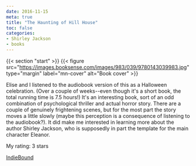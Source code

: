 ```yaml
---
date: 2016-11-15
meta: true
title: "The Haunting of Hill House"
toc: false
categories:
- Shirley Jackson
- books
---
```


{{< section "start" >}}
{{< figure src="https://images.booksense.com/images/983/039/9780143039983.jpg" type="margin" label="mn-cover" alt="Book cover" >}}

Elise and I listened to the audiobook version of this as a Halloween celebration. (Over a couple of weeks--even though it's a short book, the total running time is 7.5 hours!) It's an interesting book, sort of an odd combination of psychological thriller and actual horror story. There are a couple of genuinely frightening scenes, but for the most part the story moves a little slowly (maybe this perception is a consequence of listening to the audiobook?). It did make me interested in learning more about the author Shirley Jackson, who is supposedly in part the template for the main character Eleanor. 

My rating: 3 stars  

[IndieBound](https://www.indiebound.org/book/9780143039983)
